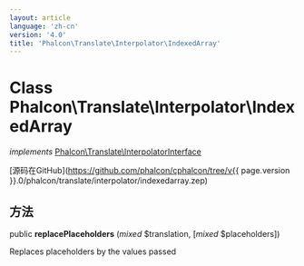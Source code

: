 ```yaml
---
layout: article
language: 'zh-cn'
version: '4.0'
title: 'Phalcon\Translate\Interpolator\IndexedArray'
---
```

# Class **Phalcon\Translate\Interpolator\IndexedArray**

*implements* [Phalcon\Translate\InterpolatorInterface](Phalcon_Translate_InterpolatorInterface)

[源码在GitHub](https://github.com/phalcon/cphalcon/tree/v{{ page.version }}.0/phalcon/translate/interpolator/indexedarray.zep)

## 方法

public **replacePlaceholders** (*mixed* $translation, [*mixed* $placeholders])

Replaces placeholders by the values passed